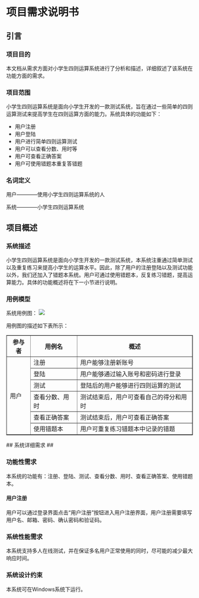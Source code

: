 # 项目需求说明书 #

## 引言 ##

### 项目目的 ###

本文档从需求方面对小学生四则运算系统进行了分析和描述，详细叙述了该系统在功能方面的需求。

### 项目范围 ###

小学生四则运算系统是面向小学生开发的一款测试系统，旨在通过一些简单的四则运算测试来提高学生在四则运算方面的能力。系统具体的功能如下：

- 用户注册
- 用户登陆
- 用户进行简单四则运算测试
- 用户可以查看分数、用时等
- 用户可查看正确答案
- 用户可使用错题本重复答错题

### 名词定义 ###

用户————使用小学生四则运算系统的人

系统————小学生四则运算系统

## 项目概述 ##

### 系统描述 ###
小学生四则运算系统是面向小学生开发的一款测试系统，本系统注重通过简单测试以及重复练习来提高小学生的运算水平。因此，除了用户的注册登陆以及测试功能以外，我们还加入了错题本系统。用户可通过使用错题本，反复练习错题，提高运算能力。具体的功能概述将在下一小节进行说明。

### 用例模型 ###

系统用例图：
![](http://i.imgur.com/BmJJBn9.png)

用例图的描述如下表所示：

<table class="table table-striped table-condensed" border="1" cellspacing="0" align="center">
	<tr>
	   <th>参与者</th><th>用例名</th><th>概述</th>
	</tr>	
	<tr>
	  <td rowspan="6">用户</td><td>注册</td><td>用户能够注册新账号</td>
	</tr>
	<tr>
	  <td>登陆</td><td>用户能够通过输入账号和密码进行登录</td>
	</tr>
	<tr>
	  <td> 测试</td><td>登陆后的用户能够进行四则运算的测试</td>
	</tr>
	<tr>
	  <td>查看分数、用时</td><td>测试结束后，用户可查看自己的得分和用时</td>
	</tr>
	<tr>
	  <td>查看正确答案</td><td>测试结束后，用户可查看正确答案</td>
	</tr>
	<tr>
	  <td> 使用错题本</td><td>用户可重复练习错题本中记录的错题</td>
	</tr>
</table>
## 系统详细需求 ##

### 功能性需求 ###

本系统的功能有：注册、登陆、测试、查看分数、用时、查看正确答案、使用错题本。

#### 用户注册 ####

用户可以通过登录界面点击“用户注册”按钮进入用户注册界面，用户注册需要填写用户名、邮箱、密码、确认密码和验证码。

### 系统性能需求 ###

本系统支持多人在线测试，并在保证多名用户正常使用的同时，尽可能的减少最大响应时间。

### 系统设计约束 ###

本系统可在Windows系统下运行。
